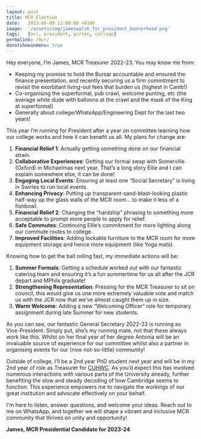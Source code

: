 ```yaml
---
layout: post
title: MCR Election
date:   2023-06-09 12:00:00 +0100
image:  '/assets/img/jameswalsh_for_president_bannerhead.png'
tags:   [mcr, president, girton, college]
permalink: /mcr/
donotshowinmenu: true
---
```


Hey everyone, I’m James, MCR Treasurer 2022-23. You may know me from:
-	Keeping my promise to hold the Bursar accountable and ensured the finance presentation, and recently securing us a firm commitment to revisit the exorbitant living-out fees that burden us (highest in Camb!)
-	Co-organising the superformal, pub crawl, welcome punting, etc (the average white dude with balloons at the crawl and the mask of the King at superformal)
-	Generally about college/WhatsApp/Engineering Dept for the last two years!

This year I’m running for President after a year on committee learning how our college works and how it can benefit us all. My plans for 
change are: 

1.	**Financial Relief 1**: Actually getting something done on our financial strain.
2.	**Collaborative Experiences**: Getting our formal swap with Somerville (Oxford) in Michaelmas next year. That’s a long story Ellie and I can explain somewhere else, it can be done!
3.	**Engaging Local Events**: Ensuring at least one “Social Secretary” is living in Swirles to run local events.
4.	**Enhancing Privacy**: Putting up transparent-sand-blast-looking plastic half-way up the glass walls of the MCR room… to make it less of a fishbowl.
5.	**Financial Relief 2**: Changing the “hardship” phrasing to something more acceptable to prompt more people to apply for relief.
6.	**Safe Commutes**: Continuing Ellie’s commitment for more lighting along our commute routes to college.
7.	**Improved Facilities**: Adding lockable furniture to the MCR room for more equipment storage and hence more equipment (like Yoga mats).

Knowing how to get the ball rolling fast, my immediate actions will be:

1.	**Summer Formals**: Getting a schedule worked out with our fantastic catering team and ensuring it’s a fun summertime for us all after the JCR depart and MPhils graduate!
2.	**Strengthening Representation**: Pressing for the MCR Treasurer to sit on council, this would give us one more extremely valuable vote and match us with the JCR now that we’ve almost caught them up in size. 
3.	**Warm Welcome**: Adding a new “Welcoming Officer” role for temporary assignment during late Summer for new students.

As you can see, our fantastic General Secretary 2022-23 is running as Vice-President. Simply put, she’s my running mate, not that these always work like this. Whilst on her final year of her degree Antonia will be an invaluable source of experience for our committee whilst also a partner in organising events for our (now not-so-little) community!  


Outside of college, I’ll be a 2nd year PhD student next year and will be in my 2nd year of role as Treasurer for [CUHWC](https://cuhwc.org.uk). As you’d expect this has involved numerous interactions with various parts of the University already, further benefiting the slow and steady decoding of how Cambridge seems to function. This experience empowers me to navigate the workings of our great institution and advocate effectively on your behalf.  


I'm here to listen, answer questions, and welcome your ideas. Reach out to me on WhatsApp, and together we will shape a vibrant and inclusive MCR community that thrives on unity and opportunity!  


**James, MCR Presidential Candidate for 2023-24**
